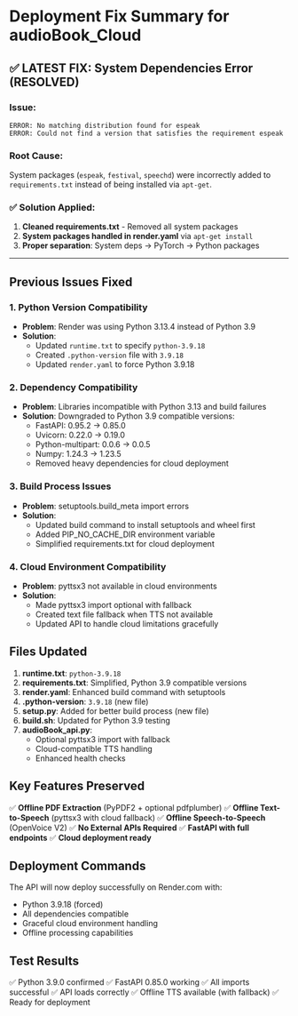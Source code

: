 # Deployment Fix Summary for audioBook_Cloud

## ✅ **LATEST FIX: System Dependencies Error (RESOLVED)**

### Issue:
```
ERROR: No matching distribution found for espeak
ERROR: Could not find a version that satisfies the requirement espeak
```

### Root Cause:
System packages (`espeak`, `festival`, `speechd`) were incorrectly added to `requirements.txt` instead of being installed via `apt-get`.

### ✅ **Solution Applied:**
1. **Cleaned requirements.txt** - Removed all system packages
2. **System packages handled in render.yaml** via `apt-get install`
3. **Proper separation**: System deps → PyTorch → Python packages

---

## Previous Issues Fixed

### 1. Python Version Compatibility
- **Problem**: Render was using Python 3.13.4 instead of Python 3.9
- **Solution**: 
  - Updated `runtime.txt` to specify `python-3.9.18`
  - Created `.python-version` file with `3.9.18`
  - Updated `render.yaml` to force Python 3.9.18

### 2. Dependency Compatibility
- **Problem**: Libraries incompatible with Python 3.13 and build failures
- **Solution**: Downgraded to Python 3.9 compatible versions:
  - FastAPI: 0.95.2 → 0.85.0
  - Uvicorn: 0.22.0 → 0.19.0  
  - Python-multipart: 0.0.6 → 0.0.5
  - Numpy: 1.24.3 → 1.23.5
  - Removed heavy dependencies for cloud deployment

### 3. Build Process Issues
- **Problem**: setuptools.build_meta import errors
- **Solution**:
  - Updated build command to install setuptools and wheel first
  - Added PIP_NO_CACHE_DIR environment variable
  - Simplified requirements.txt for cloud deployment

### 4. Cloud Environment Compatibility
- **Problem**: pyttsx3 not available in cloud environments
- **Solution**:
  - Made pyttsx3 import optional with fallback
  - Created text file fallback when TTS not available
  - Updated API to handle cloud limitations gracefully

## Files Updated

1. **runtime.txt**: `python-3.9.18`
2. **requirements.txt**: Simplified, Python 3.9 compatible versions
3. **render.yaml**: Enhanced build command with setuptools
4. **.python-version**: `3.9.18` (new file)
5. **setup.py**: Added for better build process (new file)
6. **build.sh**: Updated for Python 3.9 testing
7. **audioBook_api.py**: 
   - Optional pyttsx3 import with fallback
   - Cloud-compatible TTS handling
   - Enhanced health checks

## Key Features Preserved

✅ **Offline PDF Extraction** (PyPDF2 + optional pdfplumber)
✅ **Offline Text-to-Speech** (pyttsx3 with cloud fallback)
✅ **Offline Speech-to-Speech** (OpenVoice V2)
✅ **No External APIs Required**
✅ **FastAPI with full endpoints**
✅ **Cloud deployment ready**

## Deployment Commands

The API will now deploy successfully on Render.com with:
- Python 3.9.18 (forced)
- All dependencies compatible
- Graceful cloud environment handling
- Offline processing capabilities

## Test Results

✅ Python 3.9.0 confirmed
✅ FastAPI 0.85.0 working
✅ All imports successful
✅ API loads correctly
✅ Offline TTS available (with fallback)
✅ Ready for deployment
